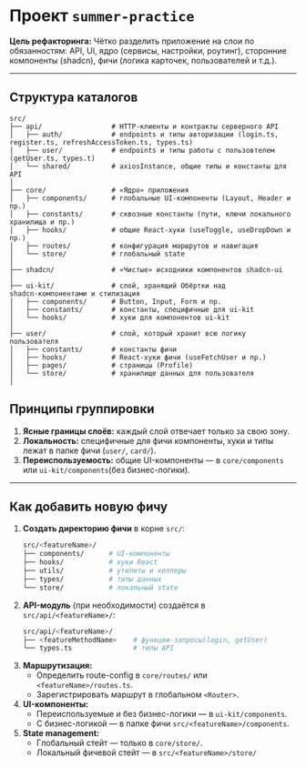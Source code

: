 # Проект `summer-practice`

**Цель рефакторинга:** Чётко разделить приложение на слои по обязанностям: API, UI, ядро (сервисы, настройки, роутинг), сторонние компоненты (shadcn), фичи (логика карточек, пользователей и т.д.).

---

## Структура каталогов

```
src/
├── api/                 # HTTP-клиенты и контракты серверного API
│   ├── auth/            # endpoints и типы авторизации (login.ts, register.ts, refreshAccessToken.ts, types.ts)
│   ├── user/            # endpoints и типы работы с пользовтелем (getUser.ts, types.t)
│   └── shared/          # axiosInstance, общие типы и константы для API
│
├── core/                # «Ядро» приложения
│   ├── components/      # глобальные UI‑компоненты (Layout, Header и пр.)
│   ├── constants/       # сквозные константы (пути, ключи локального хранилища и пр.)
│   ├── hooks/           # общие React‑хуки (useToggle, useDropDown и пр.)
│   ├── routes/          # конфигурация маршрутов и навигация
│   └── store/           # глобальный state
│
├── shadcn/              # «Чистые» исходники компонентов shadcn-ui
│
├── ui-kit/              # слой, хранящий Обёртки над shadcn‑компонентами и стилизация
│   ├── components/      # Button, Input, Form и пр.
│   ├── constants/       # константы, специфичные для ui-kit
│   └── hooks/           # хуки для компонентов ui-kit
│
├── user/                # слой, который хранит всю логику пользователя
│   ├── constants/       # константы фичи
│   ├── hooks/           # React‑хуки фичи (useFetchUser и пр.)
│   ├── pages/           # страницы (Profile)
│   └── store/           # хранилище данных для пользователя
│

```

## Принципы группировки

1. **Ясные границы слоёв:** каждый слой отвечает только за свою зону.
2. **Локальность:** специфичные для фичи компоненты, хуки и типы лежат в папке фичи (`user/`, `card/`).
3. **Переиспользуемость:** общие UI-компоненты — в `core/components` или `ui-kit/components`(без бизнес-логики).

---

## Как добавить новую фичу

1. **Создать директорию фичи** в корне `src/`:
   ```bash
   src/<featureName>/
   ├── components/      # UI-компоненты
   ├── hooks/           # хуки React
   ├── utils/           # утилиты и хелперы
   ├── types/           # типы данных
   └── store/           # локальный state
   ```
2. **API-модуль** (при необходимости) создаётся в `src/api/<featureName>/`:
   ```bash
   src/api/<featureName>/
   ├── <featureMethodName>    # функции-запросы(login, getUser)
   └── types.ts               # типы API
   ```
3. **Маршрутизация:**
   - Определить route-config в `core/routes/` или `<featureName>/routes.ts`.
   - Зарегистрировать маршрут в глобальном `<Router>`.
4. **UI-компоненты:**
   - Переиспользуемые и без бизнес-логики — в `ui-kit/components`.
   - С бизнес-логикой — в папке фичи `src/<featureName>/components`.
5. **State management:**
   - Глобальный стейт — только в `core/store/`.
   - Локальный фичевой стейт — в `src/<featureName>/store/`
